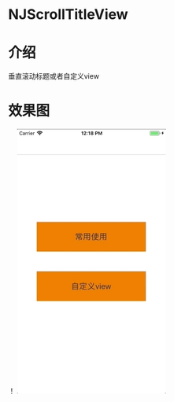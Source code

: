 # NJScrollTitleView
# 介绍
  垂直滚动标题或者自定义view
# 效果图
！[](https://github.com/TouchFriend/NJScrollTitleView/blob/master/Gif/commonUse.gif) ![](https://github.com/TouchFriend/NJScrollTitleView/blob/master/Gif/CustomView.gif)
